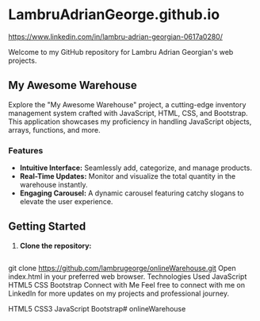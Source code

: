 # LambruAdrianGeorge.github.io
https://www.linkedin.com/in/lambru-adrian-georgian-0617a0280/

Welcome to my GitHub repository for Lambru Adrian Georgian's web projects.

## My Awesome Warehouse

Explore the "My Awesome Warehouse" project, a cutting-edge inventory management system crafted with JavaScript, HTML, CSS, and Bootstrap. This application showcases my proficiency in handling JavaScript objects, arrays, functions, and more.

### Features

- **Intuitive Interface:** Seamlessly add, categorize, and manage products.
- **Real-Time Updates:** Monitor and visualize the total quantity in the warehouse instantly.
- **Engaging Carousel:** A dynamic carousel featuring catchy slogans to elevate the user experience.

## Getting Started

1. **Clone the repository:**

   ```bash
git clone https://github.com/lambrugeorge/onlineWarehouse.git
Open index.html in your preferred web browser.
Technologies Used
JavaScript
HTML5
CSS
Bootstrap
Connect with Me
Feel free to connect with me on LinkedIn for more updates on my projects and professional journey.

HTML5
CSS3
JavaScript
Bootstrap# onlineWarehouse
